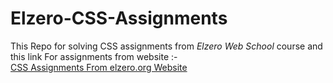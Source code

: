 # Elzero-CSS-Assignments

This Repo for solving CSS assignments from _Elzero Web School_ course and this link For assignments from website :-<br/>
[CSS Assignments From elzero.org Website](https://elzero.org/category/assignments/css-assignments/)
